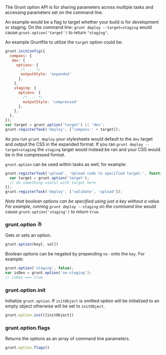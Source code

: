 The Grunt option API is for sharing parameters across multiple tasks and accessing parameters set on the command line.

An example would be a flag to target whether your build is for development or staging. On the command line: `grunt deploy --target=staging` would cause `grunt.option('target')` to return `"staging"`.

An example Gruntfile to utilize the `target` option could be:

```javascript
grunt.initConfig({
  compass: {
   dev: {
     options: {
       /* ... */
       outputStyle: 'expanded'
      },
    },
    staging: {
      options: {
        /* ... */
        outputStyle: 'compressed'
      },
    },
  },
});
var target = grunt.option('target') || 'dev';
grunt.registerTask('deploy', ['compass:' + target]);
```

As you run `grunt deploy` your stylesheets would default to the `dev` target and output the CSS in the expanded format. If you ran `grunt deploy --target=staging` the `staging` target would instead be ran and your CSS would be in the compressed format.

`grunt.option` can be used within tasks as well, for example:

```javascript
grunt.registerTask('upload', 'Upload code to specified target.', function(n) {
  var target = grunt.option('target');
  // do something useful with target here
});
grunt.registerTask('deploy', ['validate', 'upload']);
```

_Note that boolean options can be specified using just a key without a value. For example, running `grunt deploy --staging` on the command line would cause `grunt.option('staging')` to return `true`._


<a name="grunt-option"></a>
### grunt.option ☃
Gets or sets an option.

```javascript
grunt.option(key[, val])
```

Boolean options can be negated by prepending `no-` onto the `key`. For example:

```javascript
grunt.option('staging', false);
var isDev = grunt.option('no-staging');
// isDev === true
```

<a name="grunt-option-init"></a>
### grunt.option.init
Initialize `grunt.option`. If `initObject` is omitted option will be initialized to an empty object otherwise will be set to `initObject`.

```javascript
grunt.option.init([initObject])
```

<a name="grunt-option-flags"></a>
### grunt.option.flags
Returns the options as an array of command line parameters.

```javascript
grunt.option.flags()
```
